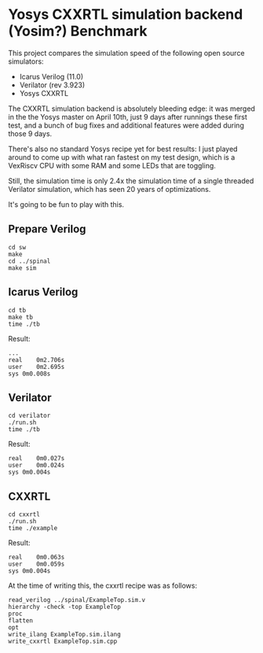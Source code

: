 
# Yosys CXXRTL simulation backend (Yosim?) Benchmark

This project compares the simulation speed of the following open source simulators:

* Icarus Verilog (11.0)
* Verilator (rev 3.923)
* Yosys CXXRTL

The CXXRTL simulation backend is absolutely bleeding edge: it was merged in the the Yosys master on April 10th,
just 9 days after runnings these first test, and a bunch of bug fixes and additional features were added during
those 9 days. 

There's also no standard Yosys recipe yet for best results: I just played around to come up with what ran fastest
on my test design, which is a VexRiscv CPU with some RAM and some LEDs that are toggling.

Still, the simulation time is only 2.4x the simulation time of a single threaded Verilator simulation, which has
seen 20 years of optimizations.

It's going to be fun to play with this.

## Prepare Verilog

```
cd sw
make
cd ../spinal
make sim
```

## Icarus Verilog
```
cd tb
make tb
time ./tb
```

Result:
```
...
real	0m2.706s
user	0m2.695s
sys	0m0.008s
```

## Verilator
```
cd verilator
./run.sh
time ./tb
```

Result:
```
real	0m0.027s
user	0m0.024s
sys	0m0.004s
```

## CXXRTL
```
cd cxxrtl
./run.sh
time ./example
```

Result:
```
real	0m0.063s
user	0m0.059s
sys	0m0.004s
```

At the time of writing this, the cxxrtl recipe was as follows:
```
read_verilog ../spinal/ExampleTop.sim.v
hierarchy -check -top ExampleTop
proc
flatten
opt
write_ilang ExampleTop.sim.ilang
write_cxxrtl ExampleTop.sim.cpp
```



